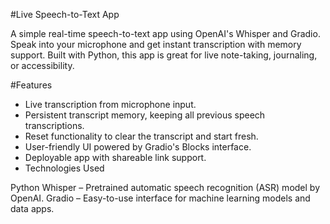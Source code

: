 #Live Speech-to-Text App

A simple real-time speech-to-text app using OpenAI's Whisper and Gradio. Speak into your microphone and get instant transcription with memory support. Built with Python, this app is great for live note-taking, journaling, or accessibility.

#Features

* Live transcription from microphone input.
* Persistent transcript memory, keeping all previous speech transcriptions.
* Reset functionality to clear the transcript and start fresh.
* User-friendly UI powered by Gradio's Blocks interface.
* Deployable app with shareable link support.
* Technologies Used

Python
Whisper – Pretrained automatic speech recognition (ASR) model by OpenAI.
Gradio – Easy-to-use interface for machine learning models and data apps.
